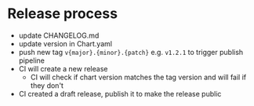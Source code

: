 # Release process

- update CHANGELOG.md
- update version in Chart.yaml
- push new tag `v{major}.{minor}.{patch}` e.g. `v1.2.1` to trigger publish pipeline
- CI will create a new release
    - CI will check if chart version matches the tag version and will fail if they don't
- CI created a draft release, publish it to make the release public
